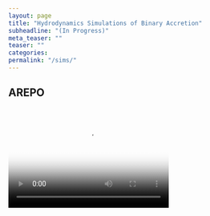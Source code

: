 ```yaml
---
layout: page
title: "Hydrodynamics Simulations of Binary Accretion"
subheadline: "(In Progress)"
meta_teaser: ""
teaser: ""
categories:
permalink: "/sims/"
---
```


## AREPO

<video src="movie_e05.mp4" poster="poster.jpg" width="320" height="200" controls preload></video>


